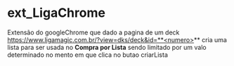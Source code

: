 # ext_LigaChrome
Extensão do googleChrome que dado a pagina de um deck https://www.ligamagic.com.br/?view=dks/deck&id=**<numero>** cria uma lista para ser usada no **Compra por Lista** sendo limitado por um valo determinado no mento em que clica no butao criarLista
